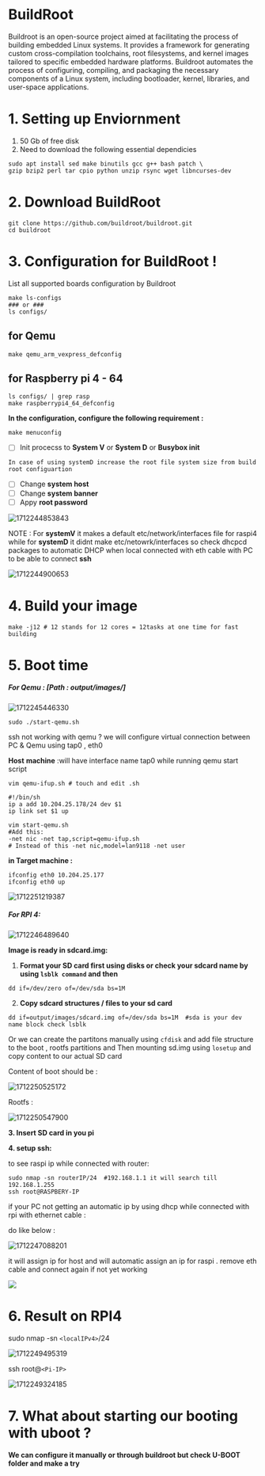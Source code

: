 # BuildRoot

Buildroot is an open-source project aimed at facilitating the process of building embedded Linux systems. It provides a framework for generating custom cross-compilation toolchains, root filesystems, and kernel images tailored to specific embedded hardware platforms. Buildroot automates the process of configuring, compiling, and packaging the necessary components of a Linux system, including bootloader, kernel, libraries, and user-space applications.

# 1. Setting up Enviornment

1. 50 Gb of free disk
2. Need to download the following essential dependicies

```shell
sudo apt install sed make binutils gcc g++ bash patch \
gzip bzip2 perl tar cpio python unzip rsync wget libncurses-dev
```

# 2. Download BuildRoot

```
git clone https://github.com/buildroot/buildroot.git
cd buildroot

```

# 3. Configuration for BuildRoot !

List all supported boards  configuration by Buildroot

```
make ls-configs  
### or ###
ls configs/
```

## for Qemu

```
make qemu_arm_vexpress_defconfig
```

## for Raspberry pi 4 - 64

```
ls configs/ | grep rasp
make raspberrypi4_64_defconfig
```

**In the configuration, configure the following  requirement :**
```
make menuconfig
```
* [ ] Init procecss to **System V** or **System D** or **Busybox init**

`In case of using systemD increase the root file system size from build root configuartion`

* [ ] Change **system host**
* [ ] Change **system banner**
* [ ] Appy **root password**

![1712244853843](image/README/1712244853843.png)

NOTE : For **systemV** it makes a default etc/network/interfaces file for raspi4 while for **systemD** it didnt make etc/netowrk/interfaces so check dhcpcd packages to automatic DHCP when local connected with eth cable with PC to be able to connect **ssh**

![1712244900653](image/README/1712244900653.png)

# 4. Build your image

```
make -j12 # 12 stands for 12 cores = 12tasks at one time for fast building
```

# 5. Boot time

##### ***For Qemu* : [Path : output/images/]**

![1712245446330](image/README/1712245446330.png)

```
sudo ./start-qemu.sh
```

ssh not working with qemu ? we will configure virtual connection between PC & Qemu using tap0 , eth0

 **Host**  **machine** :will  have interface name tap0 while running qemu start script

```
vim qemu-ifup.sh # touch and edit .sh
```

```
#!/bin/sh
ip a add 10.204.25.178/24 dev $1
ip link set $1 up
```

```
vim start-qemu.sh
#Add this:
-net nic -net tap,script=qemu-ifup.sh
# Instead of this -net nic,model=lan9118 -net user
```

**in Target machine :**

```
ifconfig eth0 10.204.25.177
ifconfig eth0 up
```

![1712251219387](image/README/1712251219387.png)

##### ***For RPI 4:***

![1712246489640](image/README/1712246489640.png)

**Image is ready in sdcard.img:**

1. **Format your SD card first using disks or check your sdcard name by using `lsblk command` and then**

```
dd if=/dev/zero of=/dev/sda bs=1M
```

2. **Copy sdcard structures / files to your sd card**

```
dd if=output/images/sdcard.img of=/dev/sda bs=1M  #sda is your dev name block check lsblk
```

Or we can create the partitons manually using `cfdisk` and add file structure to the boot , rootfs partitions  and  Then mounting sd.img  using `losetup` and  copy content to our actual SD card

Content of boot should be :

![1712250525172](image/README/1712250525172.png)

Rootfs :

![1712250547900](image/README/1712250547900.png)

**3. Insert SD card in you pi**

**4. setup ssh:**

to see raspi ip while connected with router:

```
sudo nmap -sn routerIP/24  #192.168.1.1 it will search till 192.168.1.255
ssh root@RASPBERY-IP
```

if your PC not getting an automatic ip by using dhcp while connected with rpi with ethernet cable :

do like below :

![1712247088201](image/README/1712247088201.png)

it will assign ip for host and will automatic assign an ip for raspi .  remove eth cable and connect again if not yet working

![](https://file+.vscode-resource.vscode-cdn.net/home/som3a133/Pictures/Screenshots/Screenshot%20from%202024-04-02%2017-02-59.png?version%3D1712248880735)

# 6. Result on RPI4

sudo nmap -sn `<localIPv4>`/24

![1712249495319](image/README/1712249495319.png)

ssh root@`<Pi-IP>`

![1712249324185](image/README/1712249324185.png)

# 7. What about starting our booting with uboot ?

**We can configure it manually or through buildroot but check U-BOOT folder and make a try**
